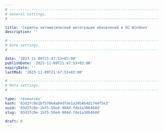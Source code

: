 ```yaml
---
# -------------------------------------------------------------------------------------------------------------------- #
# General settings.
# -------------------------------------------------------------------------------------------------------------------- #

title: 'Скрипты автоматической интеграции обновлений в ОС Windows'
description: ''

# -------------------------------------------------------------------------------------------------------------------- #
# Date settings.
# -------------------------------------------------------------------------------------------------------------------- #

date: '2023-11-09T21:47:53+03:00'
publishDate: '2023-11-09T21:47:53+03:00'
expiryDate: ''
lastMod: '2023-11-09T21:47:53+03:00'

# -------------------------------------------------------------------------------------------------------------------- #
# Meta settings.
# -------------------------------------------------------------------------------------------------------------------- #

type: 'resources'
hash: '03d3fc0e1bf570e4a04dfde1a30b464d1744f5e3'
uuid: '03d3fc0e-1bf5-50e4-904d-fde1a30b464d'
slug: '03d3fc0e-1bf5-50e4-904d-fde1a30b464d'

draft: 0
---
```




<!--more-->
